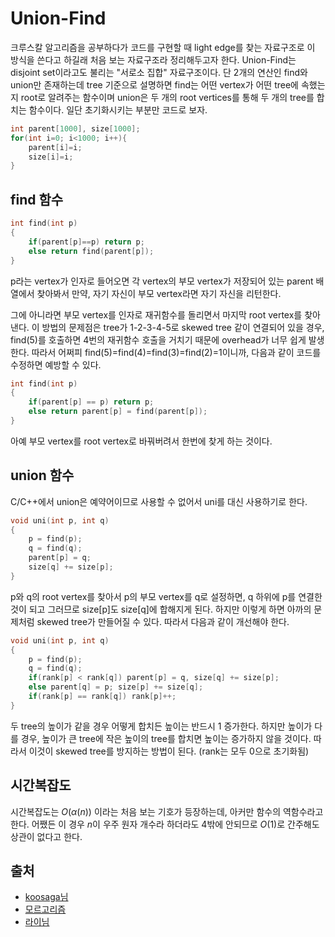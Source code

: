 # Union-Find

크루스칼 알고리즘을 공부하다가 코드를 구현할 때 light edge를 찾는 자료구조로 이 방식을 쓴다고 하길래 처음 보는 자료구조라 정리해두고자 한다. Union-Find는 disjoint set이라고도 불리는 "서로소 집합" 자료구조이다. 단 2개의 연산인 find와 union만 존재하는데 tree 기준으로 설명하면 find는 어떤 vertex가 어떤 tree에 속했는지 root로 알려주는 함수이며 union은 두 개의 root vertices를 통해 두 개의 tree를 합치는 함수이다. 일단 초기화시키는 부분만 코드로 보자.

```c
int parent[1000], size[1000];
for(int i=0; i<1000; i++){
    parent[i]=i;
    size[i]=i;
}
```



## find 함수

```c
int find(int p)
{
    if(parent[p]==p) return p;
    else return find(parent[p]);
}
```

p라는 vertex가 인자로 들어오면 각 vertex의 부모 vertex가 저장되어 있는 parent 배열에서 찾아봐서 만약, 자기 자신이 부모 vertex라면 자기 자신을 리턴한다.

그에 아니라면 부모 vertex를 인자로 재귀함수를 돌리면서 마지막 root vertex를 찾아낸다. 이 방법의 문제점은 tree가 1-2-3-4-5로 skewed tree 같이 연결되어 있을 경우, find(5)를 호출하면 4번의 재귀함수 호출을 거치기 때문에 overhead가 너무 쉽게 발생한다. 따라서 어쩌피 find(5)=find(4)=find(3)=find(2)=1이니까, 다음과 같이 코드를 수정하면 예방할 수 있다.

```c
int find(int p)
{
    if(parent[p] == p) return p;
    else return parent[p] = find(parent[p]);
}
```

아예 부모 vertex를 root vertex로 바꿔버려서 한번에 찾게 하는 것이다.

## union 함수

C/C++에서 union은 예약어이므로 사용할 수 없어서 uni를 대신 사용하기로 한다.

```c
void uni(int p, int q)
{
    p = find(p);
    q = find(q);
    parent[p] = q;
    size[q] += size[p];
}
```

p와 q의 root vertex를 찾아서 p의 부모 vertex를 q로 설정하면, q 하위에 p를 연결한 것이 되고 그러므로 size[p]도 size[q]에 합해지게 된다. 하지만 이렇게 하면 아까의 문제처럼 skewed tree가 만들어질 수 있다. 따라서 다음과 같이 개선해야 한다.

```c
void uni(int p, int q)
{
    p = find(p);
    q = find(q);
    if(rank[p] < rank[q]) parent[p] = q, size[q] += size[p];
    else parent[q] = p; size[p] += size[q];
    if(rank[p] == rank[q]) rank[p]++;
}
```

두 tree의 높이가 같을 경우 어떻게 합치든 높이는 반드시 1 증가한다. 하지만 높이가 다를 경우, 높이가 큰 tree에 작은 높이의 tree를 합치면 높이는 증가하지 않을 것이다. 따라서 이것이 skewed tree를 방지하는 방법이 된다. (rank는 모두 0으로 초기화됨)

## 시간복잡도

시간복잡도는	 $O(\alpha(n))$ 이라는 처음 보는 기호가 등장하는데, 아커만 함수의 역함수라고 한다. 어쨌든 이 경우 $n$이 우주 원자 개수라 하더라도 4밖에 안되므로 $O(1)$로 간주해도 상관이 없다고 한다.

## 출처

* [koosaga님](http://koosaga.com/6)
* [모르고리즘](http://isukorea.com/group/morgorithm/board/b/115)
* [라이님](https://kks227.blog.me/220791837179)